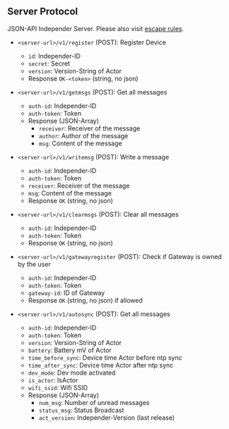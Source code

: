 ## Server Protocol

JSON-API Independer Server. Please also visit [escape rules](escape-rules.md).

- `<server-url>/v1/register` (POST): Register Device
    - `id`: Independer-ID
    - `secret`: Secret
    - `version`: Version-String of Actor
    - Response `OK-<token>` (string, no json)

- `<server-url>/v1/getmsgs` (POST): Get all messages
    - `auth-id`: Independer-ID
    - `auth-token`: Token
    - Response (JSON-Array)
        - `receiver`: Receiver of the message
        - `author`: Author of the message
        - `msg`: Content of the message

- `<server-url>/v1/writemsg` (POST): Write a message
    - `auth-id`: Independer-ID
    - `auth-token`: Token
    - `receiver`: Receiver of the message
    - `msg`: Content of the message
    - Response `OK` (string, no json)

- `<server-url>/v1/clearmsgs` (POST): Clear all messages
    - `auth-id`: Independer-ID
    - `auth-token`: Token
    - Response `OK` (string, no json)

- `<server-url>/v1/gatewayregister` (POST): Check if Gateway is owned by the user
    - `auth-id`: Independer-ID
    - `auth-token`: Token
    - `gateway-id`: ID of Gateway
    - Response `OK` (string, no json) if allowed

- `<server-url>/v1/autosync` (POST): Get all messages
    - `auth-id`: Independer-ID
    - `auth-token`: Token
    - `version`: Version-String of Actor
    - `battery`: Battery mV of Actor
    - `time_before_sync`: Device time Actor before ntp sync
    - `time_after_sync`: Device time Actor after ntp sync
    - `dev_mode`: Dev mode activated
    - `is_actor`: IsActor
    - `wifi_ssid`: Wifi SSID
    - Response (JSON-Array)
        - `num_msg`: Number of unread messages
        - `status_msg`: Status Broadcast
        - `act_version`: Independer-Version (last release) 
